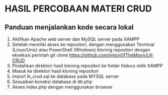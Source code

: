 # HASIL PERCOBAAN MATERI CRUD

## Panduan menjalankan kode secara lokal
1. Aktifkan Apache web server dan MySQL server pada XAMPP
2. Setelah memiliki akses ke repositori, dengan menggunakan Terminal (Linux/Unix) atau PowerShell (Windows) kloning repositori dengan eksekusi perintah git clone https://github.com/mijonOfTheMoon/LK-CRUD
2. Pindahkan direktori hasil kloning repositori ke folder htdocs milik XAMPP
3. Masuk ke direktori hasil kloning repositori
3. Import lk_crud.sql ke database pada MYSQL server
4. Sesuaikan koneksi database di db.php
5. Akses index.php dengan menggunakan browser